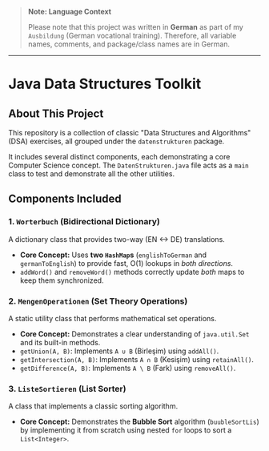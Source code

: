 > **Note: Language Context**
>
> Please note that this project was written in **German** as part of my `Ausbildung` (German vocational training). Therefore, all variable names, comments, and package/class names are in German.

---

# Java Data Structures Toolkit

## About This Project

This repository is a collection of classic "Data Structures and Algorithms" (DSA) exercises, all grouped under the `datenstrukturen` package.

It includes several distinct components, each demonstrating a core Computer Science concept. The `DatenStrukturen.java` file acts as a `main` class to test and demonstrate all the other utilities.

## Components Included

### 1. `Worterbuch` (Bidirectional Dictionary)
A dictionary class that provides two-way (EN <-> DE) translations.
* **Core Concept:** Uses **two `HashMap`s** (`englishToGerman` and `germanToEnglish`) to provide fast, O(1) lookups in *both directions*.
* `addWord()` and `removeWord()` methods correctly update *both* maps to keep them synchronized.

### 2. `MengenOperationen` (Set Theory Operations)
A static utility class that performs mathematical set operations.
* **Core Concept:** Demonstrates a clear understanding of `java.util.Set` and its built-in methods.
* `getUnion(A, B)`: Implements `A ∪ B` (Birleşim) using `addAll()`.
* `getIntersection(A, B)`: Implements `A ∩ B` (Kesişim) using `retainAll()`.
* `getDifference(A, B)`: Implements `A \ B` (Fark) using `removeAll()`.

### 3. `ListeSortieren` (List Sorter)
A class that implements a classic sorting algorithm.
* **Core Concept:** Demonstrates the **Bubble Sort** algorithm (`buubleSortLis`) by implementing it from scratch using nested `for` loops to sort a `List<Integer>`.
